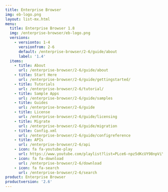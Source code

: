 ```yaml
---
title: Enterprise Browser
img: eb-logo.png
layout: list-mx.html
menu:
  title: Enterprise Browser 1.8
  img: /enterprise-browser/eb-logo.png
  versions:
    - versionto: 1-4
      versionfrom: 2-6
      default: /enterprise-browser/2-6/guide/about
      label: '1.4'
  items:
    - title: About
      url: /enterprise-browser/2-6/guide/about
    - title: Start Here
      url: /enterprise-browser/2-6/guide/gettingstarted/
    - title: Tutorials
      url: /enterprise-browser/2-6/tutorial/
    - title: Sample Apps
      url: /enterprise-browser/2-6/guide/samples
    - title: Guides
      url: /enterprise-browser/2-6/guide
    - title: License
      url: /enterprise-browser/2-6/guide/licensing
    - title: Migrate
      url: /enterprise-browser/2-6/guide/migration
    - title: Config.xml
      url: /enterprise-browser/2-6/guide/configreference
    - title: APIs
      url: /enterprise-browser/2-6/api
    - icon: fa fa-youtube-play
      url: https://www.youtube.com/playlist?list=PLce6-npz5dKcUY98npViY6QbuL3yhAXCx
    - icon: fa fa-download
      url: /enterprise-browser/2-6/download
    - icon: fa fa-search
      url: /enterprise-browser/2-6/search
product: Enterprise Browser
productversion: '2.6'
---
```

